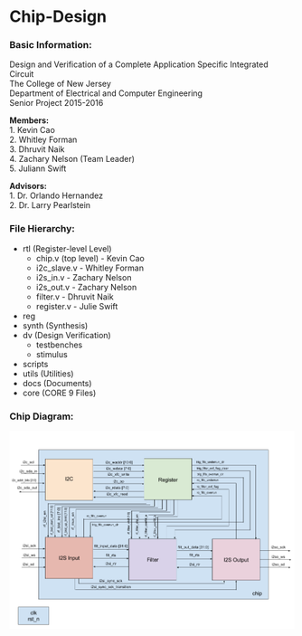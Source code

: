 Chip-Design
===========
### Basic Information:


Design and Verification of a Complete Application Specific Integrated Circuit  
The College of New Jersey  
Department of Electrical and Computer Engineering  
Senior Project 2015-2016  

**Members:**  
	1. Kevin Cao  
	2. Whitley Forman  
	3. Dhruvit Naik  
	4. Zachary Nelson (Team Leader)   
	5. Juliann Swift   

**Advisors:**  
	1. Dr. Orlando Hernandez  
	2. Dr. Larry Pearlstein  

### File Hierarchy:

* rtl (Register-level Level)
	* chip.v (top level) - Kevin Cao
	* i2c_slave.v - Whitley Forman
	* i2s_in.v - Zachary Nelson
	* i2s_out.v - Zachary Nelson
	* filter.v - Dhruvit Naik
	* register.v - Julie Swift
* reg 
* synth (Synthesis)
* dv (Design Verification)
	* testbenches
	* stimulus
* scripts
* utils (Utilities)
* docs (Documents)
* core (CORE 9 Files)

### Chip Diagram:
![Chip Drawing](https://github.com/SeniorProject-2016/Chip-Design/blob/master/proj_asic/docs/Diagrams/Chip%20Drawing.png) 
